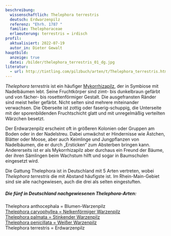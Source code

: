 ```yaml
---
beschreibung:
  wissenschaftlich: Thelephora terrestris
  deutsch: Erdwarzenpilz
  referenz: "Ehrh. 1787 "
  familie: Thelephoraceae
  erlaeuterung: terrestris = irdisch
profil:
  aktualisiert: 2022-07-19
  autor_in: Dieter Gewalt
hauptbild:
  anzeige: true
  datei: /bilder/thelephora_terrestris_01_dg.jpg
literatur:
  - url: http://tintling.com/pilzbuch/arten/t/Thelephora_terrestris.html
---
```

*Thelephora terrestris* ist ein häufiger [Mykorrhizapilz](Mykorrhiza "Glossar"), der in Symbiose mit Nadelbäumen lebt. Seine Fruchtkörper sind zimt- bis dunkelbraun gefärbt und von fächer- bis rosettenförmiger Gestalt. Die ausgefransten Ränder sind meist heller gefärbt. Nicht selten sind mehrere miteinander verwachsen. Die Oberseite ist zottig oder faserig-schuppig, die Unterseite mit der sporenbildenden Fruchtschicht glatt und mit unregelmäßig verteilten Wärzchen besetzt.

Der Erdwarzenpilz erscheint oft in größeren Kolonien oder Gruppen am Boden oder in der Nadelstreu. Dabei umwächst er Hindernisse wie Ästchen, Blätter oder Moose, aber auch Keimlinge und Jungpflanzen von Nadelbäumen, die er durch „Ersticken“ zum Absterben bringen kann. Andererseits ist er als Mykorrhizapilz aber durchaus ein Freund der Bäume, der ihren Sämlingen beim Wachstum hilft und sogar in Baumschulen eingesetzt wird.

Die Gattung Thelephora ist in Deutschland mit 5 Arten vertreten, wobei *Thelephora terrestris* die mit Abstand häufigste ist. Im Rhein-Main-Gebiet sind sie alle nachgewiesen, auch die drei als selten eingestuften.

##### Die fünf in Deutschland nachgewiesenen Thelephora-Arten:

Thelephora anthocephala = Blumen-Warzenpilz\
[Thelephora caryophyllea = Nelkenförmiger Warzenpilz](/pilze/thelephora-caryophyllea-nelkenförmiger-warzenpilz)\
[Thelephora palmata = Stinkender Warzenpilz](/pilze/thelephora-palmata-stinkender-warzenpilz)\
[Thelephora penicillata = Weißer Warzenpilz](/pilze/thelephora-penicillata-weißer-warzenpilz)\
Thelephora terrestris = Erdwarzenpilz